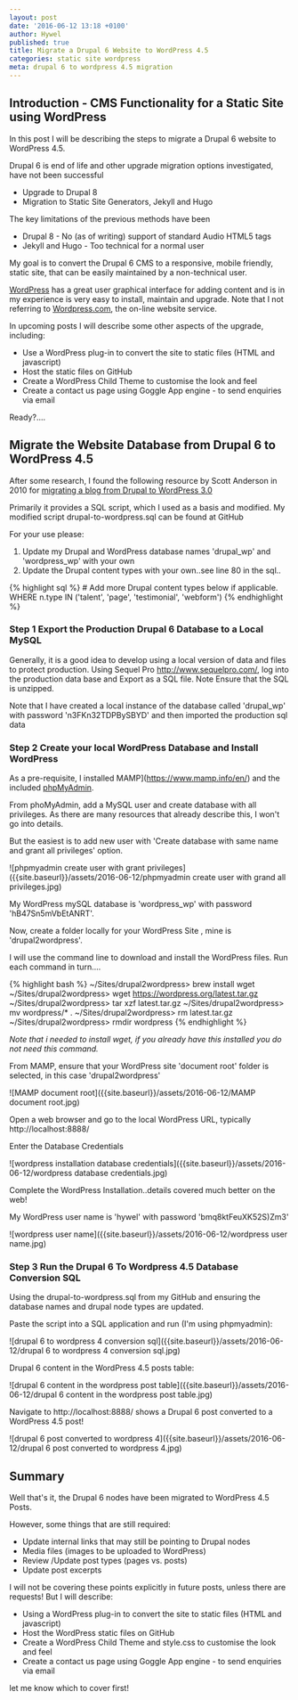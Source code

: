 ```yaml
---
layout: post
date: '2016-06-12 13:18 +0100'
author: Hywel
published: true
title: Migrate a Drupal 6 Website to WordPress 4.5
categories: static site wordpress
meta: drupal 6 to wordpress 4.5 migration
---
```

## Introduction - CMS Functionality for a Static Site using WordPress

In this post I will be describing the steps to migrate a Drupal 6 website to WordPress 4.5.

Drupal 6 is end of life and other upgrade migration options investigated, have not been successful

- Upgrade to Drupal 8
- Migration to Static Site Generators, Jekyll and Hugo

The key limitations of the previous methods have been 

- Drupal 8  - No (as of writing) support of standard Audio HTML5 tags
- Jekyll and Hugo - Too technical for a normal user 

My goal is to convert the Drupal 6 CMS to a responsive, mobile friendly, static site, that can be easily maintained by a non-technical user.

[WordPress](https://wordpress.org/) has a great user graphical interface for adding content and is in my experience is very easy to install, maintain and upgrade.  Note that I not referring to [Wordpress.com](https://wordpress.com/), the on-line website service. 


In upcoming posts I will describe some other aspects of the upgrade, including:

- Use a WordPress plug-in to convert the site to static files (HTML and javascript)
- Host the static files on GitHub
- Create a WordPress Child Theme to customise the look and feel 
- Create a contact us page using Goggle App engine - to send enquiries via email

Ready?....

##  Migrate the Website Database from Drupal 6 to WordPress 4.5

After some research, I found the following resource by Scott Anderson in 2010 for [migrating a blog from Drupal to WordPress 3.0](http://blog.room34.com/archives/4530) 

Primarily it provides a SQL script, which I used as a basis and modified.   My modified script drupal-to-wordpress.sql can be found at GitHub 

For your use please:

1. Update my Drupal and WordPress database names 'drupal_wp' and 'wordpress_wp' with your own
2. Update the Drupal content types with your own..see line 80 in the sql..

{% highlight sql %}
	# Add more Drupal content types below if applicable.
	WHERE n.type IN ('talent', 'page', 'testimonial', 'webform')
{% endhighlight %}


### Step 1 Export the Production Drupal 6 Database to a Local MySQL

Generally, it is a good idea to  develop using a local version of data and files to protect production.  Using Sequel Pro http://www.sequelpro.com/, log into the production data base and Export as a SQL file.
Note Ensure that the SQL is unzipped.

Note that I have created a local instance of the database called 'drupal_wp' with password 'n3FKn32TDPBySBYD' and then imported the production sql data

### Step 2 Create your local WordPress Database and Install WordPress

As a pre-requisite, I installed  MAMP](https://www.mamp.info/en/) and the included [phpMyAdmin](https://www.phpmyadmin.net/).

From phoMyAdmin, add a MySQL user and create database with all privileges.  As there are many resources that already describe this, I won't go into details.

But the easiest is to add new user with 'Create database with same name and grant all privileges' option. 

![phpmyadmin create user with grant privileges]({{site.baseurl}}/assets/2016-06-12/phpmyadmin create user with grand all privileges.jpg)

My WordPress mySQL database is 'wordpress_wp' with password 'hB47Sn5mVbEtANRT'.

Now, create a folder locally for your WordPress Site , mine is 'drupal2wordpress'.

I will use the command line to download and install the WordPress files.  Run each command in turn....  

{% highlight bash %}
~/Sites/drupal2wordpress> brew install wget
~/Sites/drupal2wordpress> wget https://wordpress.org/latest.tar.gz
~/Sites/drupal2wordpress> tar xzf latest.tar.gz
~/Sites/drupal2wordpress> mv wordpress/* .
~/Sites/drupal2wordpress> rm latest.tar.gz
~/Sites/drupal2wordpress> rmdir wordpress
{% endhighlight %}

_Note that i needed to install wget, if you already have this installed you do not need this command._

From MAMP, ensure that your WordPress site 'document root' folder is selected, in this case 'drupal2wordpress'

![MAMP document root]({{site.baseurl}}/assets/2016-06-12/MAMP document root.jpg)

Open a web browser and go to the local WordPress URL, typically http://localhost:8888/

Enter the Database Credentials

![wordpress installation database credentials]({{site.baseurl}}/assets/2016-06-12/wordpress database credentials.jpg)

Complete the WordPress Installation..details covered much better on the web!

My WordPress user name is 'hywel' with password 'bmq8ktFeuXK52S)Zm3'

![wordpress user name]({{site.baseurl}}/assets/2016-06-12/wordpress user name.jpg)

### Step 3 Run the Drupal 6 To Wordpress 4.5 Database Conversion SQL

Using the drupal-to-wordpress.sql from my GitHub and ensuring the database names and drupal node types are updated.

Paste the script into a SQL application and run (I'm using phpmyadmin):

![drupal 6 to wordpress 4 conversion sql]({{site.baseurl}}/assets/2016-06-12/drupal 6 to wordpress 4 conversion sql.jpg)

Drupal 6 content in the WordPress 4.5 posts table:

![drupal 6 content in the wordpress post table]({{site.baseurl}}/assets/2016-06-12/drupal 6 content in the wordpress post table.jpg)

Navigate to http://localhost:8888/ shows a Drupal 6 post converted to a WordPress 4.5 post!

![drupal 6 post converted to wordpress 4]({{site.baseurl}}/assets/2016-06-12/drupal 6 post converted to wordpress 4.jpg)

## Summary

Well that's it, the Drupal 6 nodes have been migrated to WordPress 4.5 Posts.

However, some things that are still required:
- Update internal links that may still be pointing to Drupal nodes
- Media files (images to be uploaded to WordPress)
- Review /Update post types (pages vs. posts)
- Update post excerpts

I will not be covering these points explicitly in future posts, unless there are requests! But I will describe:

- Using a WordPress plug-in to convert the site to static files (HTML and javascript)
- Host the WordPress static files on GitHub
- Create a WordPress Child Theme and style.css to customise the look and feel 
- Create a contact us page using Goggle App engine - to send enquiries via email

let me know which to cover first!